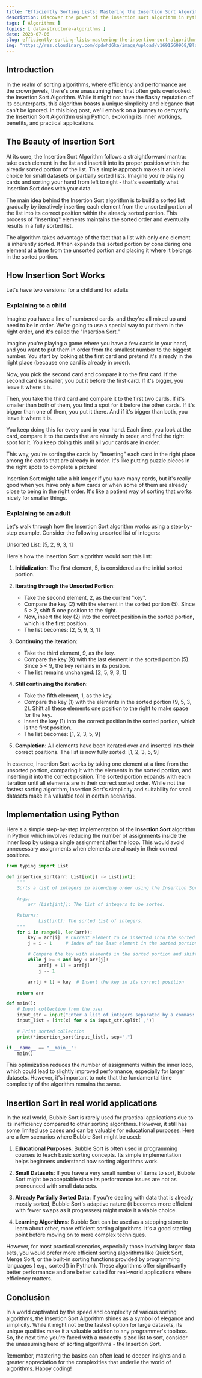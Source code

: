 ```yaml
---
title: "Efficiently Sorting Lists: Mastering the Insertion Sort Algorithm in Python"
description: Discover the power of the insertion sort algorithm in Python and learn how to efficiently sort lists for improved data organization. Explore step-by-step implementation, practical examples, and tips for optimizing sorting performance.
tags: [ Algorithms ]
topics: [ data-structure-algorithms ]
date: 2023-07-06
slug: efficiently-sorting-lists-mastering-the-insertion-sort-algorithm-in-python
img: "https://res.cloudinary.com/dpdwhd6ka/image/upload/v1691560968/Blog/articles/algorithms/bolohyzwbz34pedr1zpp.png"
---
```


## Introduction

In the realm of sorting algorithms, where efficiency and performance are the crown jewels, there's one unassuming hero
that often gets overlooked: the Insertion Sort Algorithm. While it might not have the flashy reputation of its
counterparts, this algorithm boasts a unique simplicity and elegance that can't be ignored. In this blog post, we'll
embark on a journey to demystify the Insertion Sort Algorithm using Python, exploring its inner workings, benefits, and
practical applications.

## The Beauty of Insertion Sort

At its core, the Insertion Sort Algorithm follows a straightforward mantra: take each element in the list and insert it
into its proper position within the already sorted portion of the list. This simple approach makes it an ideal choice
for small datasets or partially sorted lists. Imagine you're playing cards and sorting your hand from left to right -
that's essentially what Insertion Sort does with your data.

The main idea behind the Insertion Sort algorithm is to build a sorted list gradually by iteratively inserting each
element from the unsorted portion of the list into its correct position within the already sorted portion. This process
of "inserting" elements maintains the sorted order and eventually results in a fully sorted list.

The algorithm takes advantage of the fact that a list with only one element is inherently sorted. It then expands this
sorted portion by considering one element at a time from the unsorted portion and placing it where it belongs in the
sorted portion.

## How Insertion Sort Works

Let's have two versions: for a child and for adults

### Explaining to a child

Imagine you have a line of numbered cards, and they're all mixed up and need to be in order. We're going to use a
special way to put them in the right order, and it's called the "Insertion Sort."

Imagine you're playing a game where you have a few cards in your hand, and you want to put them in order from the
smallest number to the biggest number. You start by looking at the first card and pretend it's already in the right
place (because one card is already in order).

Now, you pick the second card and compare it to the first card. If the second card is smaller, you put it before the
first card. If it's bigger, you leave it where it is.

Then, you take the third card and compare it to the first two cards. If it's smaller than both of them, you find a spot
for it before the other cards. If it's bigger than one of them, you put it there. And if it's bigger than both, you
leave it where it is.

You keep doing this for every card in your hand. Each time, you look at the card, compare it to the cards that are
already in order, and find the right spot for it. You keep doing this until all your cards are in order.

This way, you're sorting the cards by "inserting" each card in the right place among the cards that are already in
order. It's like putting puzzle pieces in the right spots to complete a picture!

Insertion Sort might take a bit longer if you have many cards, but it's really good when you have only a few cards or
when some of them are already close to being in the right order. It's like a patient way of sorting that works nicely
for smaller things.

### Explaining to an adult

Let's walk through how the Insertion Sort algorithm works using a step-by-step example. Consider the following unsorted
list of integers:

Unsorted List: [5, 2, 9, 3, 1]

Here's how the Insertion Sort algorithm would sort this list:

1. **Initialization**: The first element, 5, is considered as the initial sorted portion.
2. **Iterating through the Unsorted Portion**:

    - Take the second element, 2, as the current "key".
    - Compare the key (2) with the element in the sorted portion (5). Since 5 > 2, shift 5 one position to the right.
    - Now, insert the key (2) into the correct position in the sorted portion, which is the first position.
    - The list becomes: [2, 5, 9, 3, 1]

3. **Continuing the iteration**:

    - Take the third element, 9, as the key.
    - Compare the key (9) with the last element in the sorted portion (5). Since 5 < 9, the key remains in its position.
    - The list remains unchanged: [2, 5, 9, 3, 1]

4. **Still continuing the iteration**:

    - Take the fifth element, 1, as the key.
    - Compare the key (1) with the elements in the sorted portion (9, 5, 3, 2). Shift all these elements one position to
      the right to make space for the key.
    - Insert the key (1) into the correct position in the sorted portion, which is the first position.
    - The list becomes: [1, 2, 3, 5, 9]

5. **Completion**: All elements have been iterated over and inserted into their correct positions. The list is now fully
   sorted: [1, 2, 3, 5, 9]

In essence, Insertion Sort works by taking one element at a time from the unsorted portion, comparing it with the
elements in the sorted portion, and inserting it into the correct position. The sorted portion expands with each
iteration until all elements are in their correct sorted order. While not the fastest sorting algorithm, Insertion
Sort's simplicity and suitability for small datasets make it a valuable tool in certain scenarios.

## Implementation using Python

Here's a simple step-by-step implementation of the **Insertion Sort** algorithm in Python
which involves reducing the number of assignments inside the inner loop by using a single assignment after the loop.
This would avoid unnecessary assignments when elements are already in their correct positions.

```python [insertion_sort.py]
from typing import List

def insertion_sort(arr: List[int]) -> List[int]:
    """
    Sorts a list of integers in ascending order using the Insertion Sort algorithm.

    Args:
        arr (List[int]): The list of integers to be sorted.

    Returns:
            List[int]: The sorted list of integers.
    """
    for i in range(1, len(arr)):
        key = arr[i]  # Current element to be inserted into the sorted portion
        j = i - 1     # Index of the last element in the sorted portion

        # Compare the key with elements in the sorted portion and shift as needed
        while j >= 0 and key < arr[j]:
            arr[j + 1] = arr[j]
            j -= 1

        arr[j + 1] = key  # Insert the key in its correct position

    return arr

def main():
    # Input collection from the user
    input_str = input("Enter a list of integers separated by a commas: ")
    input_list = [int(x) for x in input_str.split(',')]

    # Print sorted collection
    print(*insertion_sort(input_list), sep=",")

if __name__ == "__main__":
    main()
```

This optimization reduces the number of assignments within the inner loop, which could lead to slightly improved
performance, especially for larger datasets. However, it's important to note that the fundamental time complexity of the
algorithm remains the same.

## Insertion Sort in real world applications

In the real world, Bubble Sort is rarely used for practical applications due to its inefficiency compared to other
sorting algorithms. However, it still has some limited use cases and can be valuable for educational purposes. Here are
a few scenarios where Bubble Sort might be used:

1. **Educational Purposes**: Bubble Sort is often used in programming courses to teach basic sorting concepts. Its
   simple
   implementation helps beginners understand how sorting algorithms work.

2. **Small Datasets**: If you have a very small number of items to sort, Bubble Sort might be acceptable since its
   performance issues are not as pronounced with small data sets.

3. **Already Partially Sorted Data**: If you're dealing with data that is already mostly sorted, Bubble Sort's adaptive
   nature (it becomes more efficient with fewer swaps as it progresses) might make it a viable choice.

4. **Learning Algorithms**: Bubble Sort can be used as a stepping stone to learn about other, more efficient sorting
   algorithms. It's a good starting point before moving on to more complex techniques.

However, for most practical scenarios, especially those involving larger data sets, you would prefer more efficient
sorting algorithms like Quick Sort, Merge Sort, or the built-in sorting functions provided by programming languages (
e.g., sorted() in Python). These algorithms offer significantly better performance and are better suited for real-world
applications where efficiency matters.

## Conclusion

In a world captivated by the speed and complexity of various sorting algorithms, the Insertion Sort Algorithm shines as
a symbol of elegance and simplicity. While it might not be the fastest option for large datasets, its unique qualities
make it a valuable addition to any programmer's toolbox. So, the next time you're faced with a modestly-sized list to
sort, consider the unassuming hero of sorting algorithms - the Insertion Sort.

Remember, mastering the basics can often lead to deeper insights and a greater appreciation for the complexities that
underlie the world of algorithms. Happy coding!

